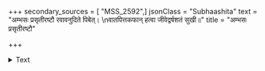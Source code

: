 +++
secondary_sources = [ "MSS_2592",]
jsonClass = "Subhaashita"
text = "अम्भसः प्रसृतीरष्टौ रवावनुदिते पिबेत्।  \nवातपित्तकफान् हत्वा जीवेद्वर्षशतं सुखी॥"
title = "अम्भसः प्रसृतीरष्टौ"

+++

<details><summary>Text</summary>

अम्भसः प्रसृतीरष्टौ रवावनुदिते पिबेत्।  
वातपित्तकफान् हत्वा जीवेद्वर्षशतं सुखी॥
</details>

